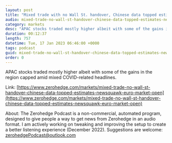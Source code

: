```yaml
---
layout: post
title: "Mixed trade with no Wall St. handover, Chinese data topped estimates - Newsquawk Euro Market Open"
audio: mixed-trade-no-wall-st-handover-chinese-data-topped-estimates-newsquawk-euro-market-open-0
category: markets
desc: "APAC stocks traded mostly higher albeit with some of the gains in the region capped amid mixed COVID-related headlines."
duration: 00:12:37
length: 757
datetime: Tue, 17 Jan 2023 06:46:00 +0000
tags: podcast
guid: mixed-trade-no-wall-st-handover-chinese-data-topped-estimates-newsquawk-euro-market-open-0
order: 0
---
```

APAC stocks traded mostly higher albeit with some of the gains in the region capped amid mixed COVID-related headlines.

Link: [https://www.zerohedge.com/markets/mixed-trade-no-wall-st-handover-chinese-data-topped-estimates-newsquawk-euro-market-open](https://www.zerohedge.com/markets/mixed-trade-no-wall-st-handover-chinese-data-topped-estimates-newsquawk-euro-market-open)

About: The Zerohedge Podcast is a non-commercial, automated program, designed to give people a way to get news from Zerohedge in an audio format.  I am actively working on tweaking and improving the setup to create a better listening experience (December 2022).  Suggestions are welcome: [zerohedgePodcast@outlook.com](mailto:zerohedgePodcast@outlook.com)